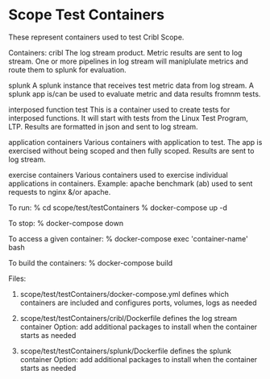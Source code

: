 # Scope Test Containers

These represent containers used to test Cribl Scope.

Containers:
cribl
The log stream product. Metric results are sent to log stream. One or more pipelines in log stream will maniplulate metrics and route them to splunk for evaluation.

splunk
A splunk instance that receives test metric data from log stream. A splunk app is/can be used to evaluate metric and data results fromnm tests.

interposed function test
This is a container used to create tests for interposed functions. It will start with tests from the Linux Test Program, LTP. Results are formatted in json and sent to log stream.

application containers
Various containers with application to test. The app is exercised without being scoped and then fully scoped. Results are sent to log stream.

exercise containers
Various containers used to exercise individual applications in containers.
Example: apache benchmark (ab) used to sent requests to nginx &/or apache.


To run:
% cd scope/test/testContainers
% docker-compose up -d

To stop:
% docker-compose down

To access a given container:
% docker-compose exec 'container-name' bash

To build the containers:
% docker-compose build

Files:
1) scope/test/testContainers/docker-compose.yml
defines which containers are included and configures ports, volumes, logs as needed

2) scope/test/testContainers/cribl/Dockerfile
defines the log stream container
Option: add additional packages to install when the container starts as needed

3) scope/test/testContainers/splunk/Dockerfile
defines the splunk container
Option: add additional packages to install when the container starts as needed
